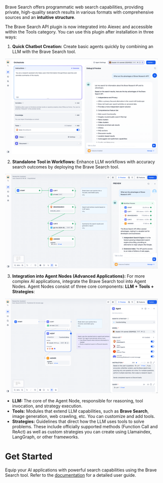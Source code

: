 Brave Search offers programmatic web search capabilities, providing private, high-quality search results in various formats with comprehensive sources and an **intuitive structure**.

The Brave Search API plugin is now integrated into Aiexec and accessible within the Tools category. You can use this plugin after installation in three ways:

1. **Quick Chatbot Creation:** Create basic agents quickly by combining an LLM with the Brave Search tool.

![](./_assets/brave_1.png)

2. **Standalone Tool in Workflows:** Enhance LLM workflows with accuracy search outcomes by deploying the Brave Search tool.

![](./_assets/brave_2.png)

3. **Integration into Agent Nodes (Advanced Applications):** For more complex AI applications, integrate the Brave Search tool into Agent Nodes. Agent Nodes consist of three core components: **LLM + Tools + Strategies**:

![](./_assets/brave_3.png)

   - **LLM:** The core of the Agent Node, responsible for reasoning, tool invocation, and strategy execution.  
   - **Tools:** Modules that extend LLM capabilities, such as **Brave Search**, image generation, web crawling, etc. You can customize and add tools.  
   - **Strategies:** Guidelines that direct how the LLM uses tools to solve problems. These include officially supported methods (Function Call and ReAct) as well as custom strategies you can create using Llamaindex, LangGraph, or other frameworks.

# Get Started

Equip your AI applications with powerful search capabilities using the Brave Search tool. Refer to the [documentation](https://brave.com/api/guides) for a detailed user guide.